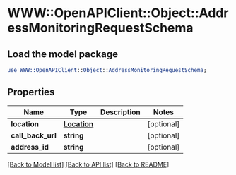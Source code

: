 # WWW::OpenAPIClient::Object::AddressMonitoringRequestSchema

## Load the model package
```perl
use WWW::OpenAPIClient::Object::AddressMonitoringRequestSchema;
```

## Properties
Name | Type | Description | Notes
------------ | ------------- | ------------- | -------------
**location** | [**Location**](Location.md) |  | [optional] 
**call_back_url** | **string** |  | [optional] 
**address_id** | **string** |  | [optional] 

[[Back to Model list]](../README.md#documentation-for-models) [[Back to API list]](../README.md#documentation-for-api-endpoints) [[Back to README]](../README.md)



